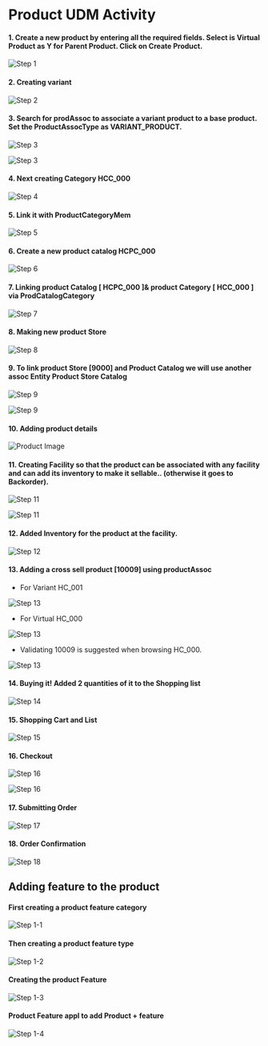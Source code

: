 # Product UDM Activity

#### 1. Create a new product by entering all the required fields. Select is Virtual Product as Y for Parent Product. Click on Create Product.

![Step 1](Images/step1.png)

#### 2. Creating variant 

![Step 2](Images/step2.png)

#### 3. Search for prodAssoc to associate a variant product to a base product. Set the ProductAssocType as VARIANT_PRODUCT.

![Step 3](Images/step3.png)

![Step 3](Images/step3-2.png)

#### 4. Next creating Category HCC_000

![Step 4](Images/step4.png)

#### 5. Link it with ProductCategoryMem

![Step 5](Images/step5.png)

#### 6. Create a new product catalog HCPC_000

![Step 6](Images/step6.png)

#### 7. Linking product Catalog [ HCPC_000 ]& product Category [ HCC_000 ] via ProdCatalogCategory

![Step 7](Images/step7.png)

#### 8. Making new product Store

![Step 8](Images/step8.png)

#### 9. To link product Store [9000] and Product Catalog we will use another assoc Entity Product Store Catalog

![Step 9](Images/step9.png)

![Step 9](Images/step9-2.png)

#### 10. Adding product details

![Product Image](Images/step10.png)

#### 11. Creating Facility so that the product can be associated with any facility and can add its inventory to make it sellable.. (otherwise it goes to Backorder).

![Step 11](Images/step11.png)

![Step 11](Images/step11-2.png)

#### 12. Added Inventory for the product at the facility.

![Step 12](Images/step12.png)

#### 13. Adding a cross sell product [10009] using productAssoc

- For Variant HC_001

![Step 13](Images/step13.png)

- For Virtual HC_000

![Step 13](Images/step13-2.png)

- Validating 10009 is suggested when browsing HC_000.

![Step 13](Images/step13-3.png)



#### 14. Buying it! Added 2 quantities of it to the Shopping list

![Step 14](Images/step14.png)

#### 15. Shopping Cart and List

![Step 15](Images/step15.png)

#### 16. Checkout

![Step 16](Images/step16.png)

![Step 16](Images/step16-2.png)

#### 17. Submitting Order

![Step 17](Images/step17.png)

#### 18. Order Confirmation

![Step 18](Images/step18.png)

## Adding feature to the product 
#### First creating a product feature category
![Step 1-1](Images/step19.png)

#### Then creating a product feature type 
![Step 1-2](Images/step20.png)

#### Creating the product Feature 
![Step 1-3](Images/step21.png)

#### Product Feature appl to add Product + feature
![Step 1-4](Images/step22.png)
